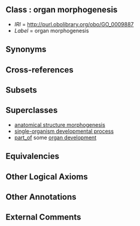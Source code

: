 
## Class : organ morphogenesis

 * *IRI* = http://purl.obolibrary.org/obo/GO_0009887
 * *Label* = organ morphogenesis

## Synonyms


## Cross-references


## Subsets


## Superclasses

 * [anatomical structure morphogenesis](../../GO/53/GO_0009653.md)
 * [single-organism developmental process](../../GO/67/GO_0044767.md)
 * [part_of](../../BFO/50/BFO_0000050.md) some [organ development](../../GO/13/GO_0048513.md)

## Equivalencies


## Other Logical Axioms


## Other Annotations


## External Comments


